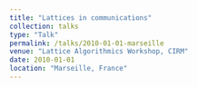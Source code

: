 ```yaml
---
title: "Lattices in communications"
collection: talks
type: "Talk"
permalink: /talks/2010-01-01-marseille
venue: "Lattice Algorithmics Workshop, CIRM"
date: 2010-01-01
location: "Marseille, France"
---
```


